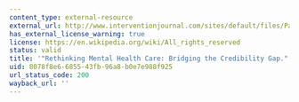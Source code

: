 ```yaml
---
content_type: external-resource
external_url: http://www.interventionjournal.com/sites/default/files/Patel%202014%20I%20bridging%20credibility%20gap.pdf
has_external_license_warning: true
license: https://en.wikipedia.org/wiki/All_rights_reserved
status: valid
title: '"Rethinking Mental Health Care: Bridging the Credibility Gap." (PDF)'
uid: 8078f8e6-6855-43fb-96a8-b0e7e988f925
url_status_code: 200
wayback_url: ''
---
```

